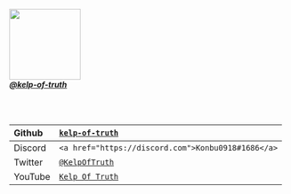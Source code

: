 <a href="https://github.com/kelp-of-truth"><img src="https://avatars.githubusercontent.com/u/102844552?v=4" style="height: 128px;width: 128px;"><br>
_**@kelp-of-truth**_</a>

<br><br>

|Github|<a href="https://github.com/kelp-of-truth">`kelp-of-truth`</a>|
|:-|:-|
|Discord|`<a href="https://discord.com">Konbu0918#1686</a>`|
|Twitter|<a href="https://twitter.com/KelpOfTruth">`@KelpOfTruth`</a>|
|YouTube|<a href="https://youtube.com/@KelpOfTruth">`Kelp Of Truth`</a>|
